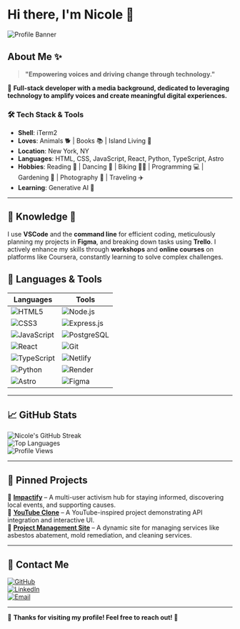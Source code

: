 # Hi there, I'm Nicole 👋  

![Profile Banner](assets/banner.png)


## About Me ✨  
> **"Empowering voices and driving change through technology."**  

🚀 **Full-stack developer with a media background, dedicated to leveraging technology to amplify voices and create meaningful digital experiences.**  

### 🛠 **Tech Stack & Tools**  
- **Shell**: iTerm2  
- **Loves**: Animals 🐕 | Books 📚 | Island Living 🌴  
- **Location**: New York, NY  
- **Languages**: HTML, CSS, JavaScript, React, Python, TypeScript, Astro  
- **Hobbies**: Reading 📖 | Dancing 💃 | Biking 🚴‍♀️ | Programming 💻 | Gardening 🌱 | Photography 📸 | Traveling ✈️  
- **Learning**: Generative AI 🤖  

---

## 🔎 Knowledge 📖  
I use **VSCode** and the **command line** for efficient coding, meticulously planning my projects in **Figma**, and breaking down tasks using **Trello**. I actively enhance my skills through **workshops** and **online courses** on platforms like Coursera, constantly learning to solve complex challenges.  

## 🔧 Languages & Tools  

| Languages | Tools |
|-----------|-------|
| ![HTML5](https://img.shields.io/badge/HTML5-E34F26?style=for-the-badge&logo=html5&logoColor=white) | ![Node.js](https://img.shields.io/badge/Node.js-339933?style=for-the-badge&logo=nodedotjs&logoColor=white) |
| ![CSS3](https://img.shields.io/badge/CSS3-1572B6?style=for-the-badge&logo=css3&logoColor=white) | ![Express.js](https://img.shields.io/badge/Express.js-000000?style=for-the-badge&logo=express&logoColor=white) |
| ![JavaScript](https://img.shields.io/badge/JavaScript-F7DF1E?style=for-the-badge&logo=javascript&logoColor=black) | ![PostgreSQL](https://img.shields.io/badge/PostgreSQL-336791?style=for-the-badge&logo=postgresql&logoColor=white) |
| ![React](https://img.shields.io/badge/React-61DAFB?style=for-the-badge&logo=react&logoColor=black) | ![Git](https://img.shields.io/badge/Git-F05032?style=for-the-badge&logo=git&logoColor=white) |
| ![TypeScript](https://img.shields.io/badge/TypeScript-007ACC?style=for-the-badge&logo=typescript&logoColor=white) | ![Netlify](https://img.shields.io/badge/Netlify-00C7B7?style=for-the-badge&logo=netlify&logoColor=white) |
| ![Python](https://img.shields.io/badge/Python-3776AB?style=for-the-badge&logo=python&logoColor=white) | ![Render](https://img.shields.io/badge/Render-46E3B7?style=for-the-badge&logo=render&logoColor=white) |
| ![Astro](https://img.shields.io/badge/Astro-FF5D01?style=for-the-badge&logo=astro&logoColor=white) |  ![Figma](https://img.shields.io/badge/Figma-F24E1E?style=for-the-badge&logo=figma&logoColor=white) |


---

## 📈 GitHub Stats  
![Nicole's GitHub Streak](https://github-readme-streak-stats.herokuapp.com/?user=Nicolercc&theme=radical)  
![Top Languages](https://github-readme-stats.vercel.app/api/top-langs/?username=Nicolercc&layout=compact&theme=radical)  
![Profile Views](https://komarev.com/ghpvc/?username=Nicolercc&color=blueviolet)  

---

## 📌 Pinned Projects  
🔹 **[Impactify](https://github.com/Nicolercc/Impactify)** – A multi-user activism hub for staying informed, discovering local events, and supporting causes.  
🔹 **[YouTube Clone](https://github.com/Nicolercc/youtube-clone)** – A YouTube-inspired project demonstrating API integration and interactive UI.  
🔹 **[Project Management Site](https://github.com/Nicolercc/project-management)** – A dynamic site for managing services like asbestos abatement, mold remediation, and cleaning services.  

---

## 📝 Contact Me  
[![GitHub](https://img.shields.io/badge/GitHub-100000?style=for-the-badge&logo=github&logoColor=white)](https://github.com/Nicolercc)  
[![LinkedIn](https://img.shields.io/badge/LinkedIn-0077B5?style=for-the-badge&logo=linkedin&logoColor=white)](https://linkedin.com/in/nicolercc)  
[![Email](https://img.shields.io/badge/Email-D14836?style=for-the-badge&logo=gmail&logoColor=white)](mailto:nicolerodriguezcab@gmail.com)  

---

🙌 **Thanks for visiting my profile! Feel free to reach out! 🚀**  
